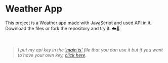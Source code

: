 # Weather App
This project is a Weather app made with JavaScript and used API in it. Download the files or fork the repository and try it. ☁️🌡️

<br>

> *I put my api key in the <a href="https://github.com/mahdi-rezae/js-weather/blob/main/main.js">'main.js'</a> file that you can use it but if you want to have your own key, <a href="https://openweathermap.org/api">click here</a>.*
